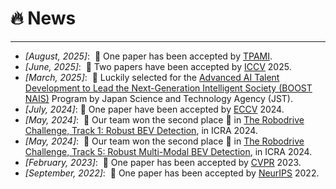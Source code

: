 # 🔥 News
----
- *[August, 2025]*: &nbsp;🎉 One paper has been accepted by [TPAMI](https://ieeexplore.ieee.org/xpl/RecentIssue.jsp?punumber=34).
- *[June, 2025]*: &nbsp;🎉 Two papers have been accepted by [ICCV](https://iccv.thecvf.com/) 2025.
- *[March, 2025]*: &nbsp;🎉 Luckily selected for the [Advanced AI Talent Development to Lead the Next-Generation Intelligent Society (BOOST NAIS)](https://spring-gx.adm.s.u-tokyo.ac.jp/en/boost/) Program by Japan Science and Technology Agency (JST).
- *[July, 2024]*:  🎉 One paper have been accepted by [ECCV](https://eccv2024.ecva.net/) 2024.
- *[May, 2024]*: &nbsp;🎉 Our team won the second place 🥈 in [The Robodrive Challenge, Track 1: Robust BEV Detection](https://robodrive-24.github.io/), in ICRA 2024.
- *[May, 2024]*: &nbsp;🎉 Our team won the second place 🥈 in [The Robodrive Challenge, Track 5: Robust Multi-Modal BEV Detection](https://robodrive-24.github.io/), in ICRA 2024.
- *[February, 2023]*: &nbsp;🎉 One paper has been accepted by [CVPR](https://cvpr2024.thecvf.com/) 2023.
- *[September, 2022]*: &nbsp;🎉 One paper has been accepted by [NeurIPS](https://neurips.cc/Conferences/2022) 2022.
